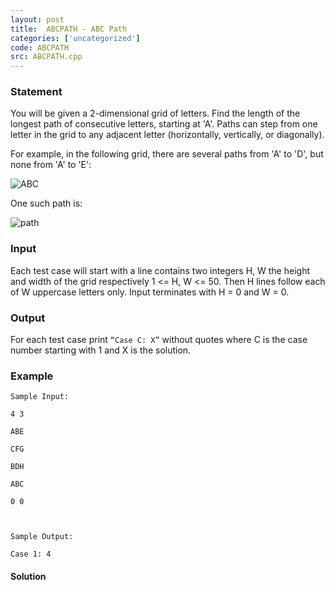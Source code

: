 ```yaml
---
layout: post
title:  ABCPATH - ABC Path
categories: ['uncategorized']
code: ABCPATH
src: ABCPATH.cpp
---
```


### **Statement**

You will be given a 2-dimensional grid of letters. Find the length of the
longest path of consecutive letters, starting at 'A'. Paths can step from one
letter in the grid to any adjacent letter (horizontally, vertically, or
diagonally).

For example, in the following grid, there are several paths from 'A' to 'D',
but none from 'A' to 'E':

![ABC](http://i39.tinypic.com/muxvfm.png)

One such path is:

![path](http://i44.tinypic.com/wk4qjc.png)

### Input

Each test case will start with a line contains two integers H, W the height
and width of the grid respectively 1 <= H, W <= 50. Then H lines follow each
of W uppercase letters only. Input terminates with H = 0 and W = 0.

### Output

For each test case print `“Case C: X”` without quotes where C is the case
number starting with 1 and X is the solution.

### Example

    
    
    Sample Input:
    4 3
    ABE
    CFG
    BDH
    ABC
    0 0
    
    Sample Output:
    Case 1: 4



#### **Solution**



